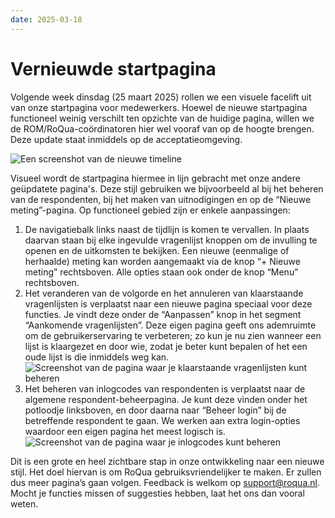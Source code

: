```yaml
---
date: 2025-03-18
---
```


# Vernieuwde startpagina

Volgende week dinsdag (25 maart 2025) rollen we een visuele facelift uit van onze startpagina voor medewerkers. Hoewel de nieuwe startpagina functioneel weinig verschilt ten opzichte van de huidige pagina, willen we de ROM/RoQua-coördinatoren hier wel vooraf van op de hoogte brengen. Deze update staat inmiddels op de acceptatieomgeving.

<img  src="/blog-img/new-timeline.png" alt="Een screenshot van de nieuwe timeline" />

Visueel wordt de startpagina hiermee in lijn gebracht met onze andere geüpdatete pagina's. Deze stijl gebruiken we bijvoorbeeld al bij het beheren van de respondenten, bij het maken van uitnodigingen en op de “Nieuwe meting”-pagina.
Op functioneel gebied zijn er enkele aanpassingen:

<ol>
  <li>
    De navigatiebalk links naast de tijdlijn is komen te vervallen. In plaats daarvan staan bij elke ingevulde vragenlijst knoppen om de invulling te openen en de uitkomsten te bekijken. Een nieuwe (eenmalige of herhaalde) meting kan worden aangemaakt via de knop “+ Nieuwe meting” rechtsboven. Alle opties staan ook onder de knop “Menu” rechtsboven.
  </li>
  <li>
    Het veranderen van de volgorde en het annuleren van klaarstaande vragenlijsten is verplaatst naar een nieuwe pagina speciaal voor deze functies. Je vindt deze onder de “Aanpassen” knop in het segment “Aankomende vragenlijsten”. Deze eigen pagina geeft ons ademruimte om de gebruikerservaring te verbeteren; zo kun je nu zien wanneer een lijst is klaargezet en door wie, zodat je beter kunt bepalen of het een oude lijst is die inmiddels weg kan.
    <img src="/blog-img/new-timeline-pending-responses.png" alt="Screenshot van de pagina waar je klaarstaande vragenlijsten kunt beheren" />
  </li>
  <li>
    Het beheren van inlogcodes van respondenten is verplaatst naar de algemene respondent-beheerpagina. Je kunt deze vinden onder het potloodje linksboven, en door daarna naar “Beheer login” bij de betreffende respondent te gaan. We werken aan extra login-opties waardoor een eigen pagina het meest logisch is.
    <img src="/blog-img/new-timeline-manage-tokens.png" alt="Screenshot van de pagina waar je inlogcodes kunt beheren" />
  </li>
</ol>

Dit is een grote en heel zichtbare stap in onze ontwikkeling naar een nieuwe stijl. Het doel hiervan is om RoQua gebruiksvriendelijker te maken. Er zullen dus meer pagina’s gaan volgen. Feedback is welkom op <a href="mailto:support@roqua.nl">support@roqua.nl</a>. Mocht je functies missen of suggesties hebben, laat het ons dan vooral weten.
